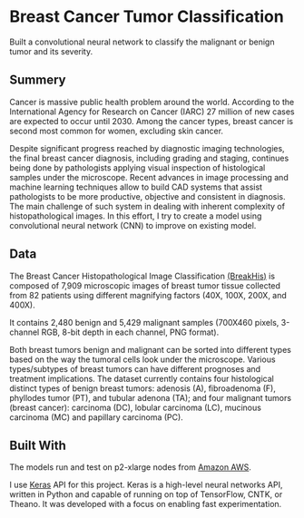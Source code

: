 # Breast Cancer Tumor Classification

Built a convolutional neural network to classify the malignant or benign tumor and its severity.

## Summery

Cancer is massive public health problem around the world. According to the International Agency for Research on Cancer (IARC) 27 million of new cases are expected to occur until 2030. Among the cancer types, breast cancer is second most common for women, excluding skin cancer.

Despite significant progress reached by diagnostic imaging technologies, the final breast cancer diagnosis, including grading and staging, continues being done by pathologists applying visual inspection of histological samples under the microscope. Recent advances in image processing and machine learning techniques allow to build CAD systems that assist pathologists to be more productive, objective and consistent in diagnosis. The main challenge of such system in dealing with inherent complexity of histopathological images. In this effort, I try to create a model using convolutional neural network (CNN) to improve on existing model.


## Data

The Breast Cancer Histopathological Image Classification [(BreakHis)](https://web.inf.ufpr.br/vri/databases/breast-cancer-histopathological-database-breakhis/) is  composed of 7,909 microscopic images of breast tumor tissue collected from 82 patients using different magnifying factors (40X, 100X, 200X, and 400X). 

It contains 2,480  benign and 5,429 malignant samples (700X460 pixels, 3-channel RGB, 8-bit depth in each channel, PNG format).

Both breast tumors benign and malignant can be sorted into different types based on the way the tumoral cells look under the microscope. Various types/subtypes of breast tumors can have different prognoses and treatment implications. 
The dataset currently contains four histological distinct types of benign breast tumors: adenosis (A), fibroadenoma (F), phyllodes tumor (PT), and tubular adenona (TA);  and four malignant tumors (breast cancer): carcinoma (DC), lobular carcinoma (LC), mucinous carcinoma (MC) and papillary carcinoma (PC).



## Built With

The models run and test on p2-xlarge nodes from [Amazon AWS](https://aws.amazon.com/). 

I use [Keras](https://keras.io/) API for this project. 
Keras is a high-level neural networks API, written in Python and capable of running on top of TensorFlow, CNTK, or Theano. It was developed with a focus on enabling fast experimentation. 


